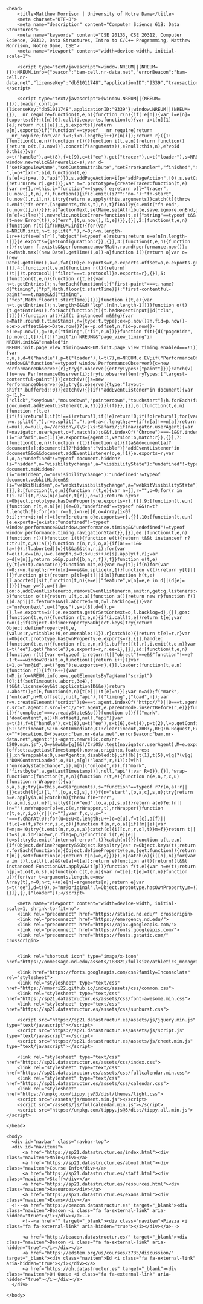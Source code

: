 <html>
	<link rel="shortcut icon" type="image/x-icon" href="https://onmessage.nd.edu/assets/188821/fullsize/athletics_monogram1.jpg">
	
	<head>
		<title>Matthew Morrison | University of Notre Dame</title>
  		<meta charset="UTF-8">
  		<meta name="description" content="Computer Science 61B: Data Structures">
  		<meta name="keywords" content="CSE 20133, CSE 20312, Computer Science, 20312, Data Structures, Intro to C/C++ Programming, Matthew Morrison, Notre Dame, CSE">
  		<meta name="viewport" content="width=device-width, initial-scale=1">
		
		<script type="text/javascript">window.NREUM||(NREUM={});NREUM.info={"beacon":"bam-cell.nr-data.net","errorBeacon":"bam-cell.nr-data.net","licenseKey":"db51011748","applicationID":"9339","transactionName":"Jw4IFxdXCQgHExslVwoFEwARVxcnDQ9AFFcIDQMRSlwMFxIAQAVQOxEHBAA=","queueTime":0,"applicationTime":320,"agent":"","atts":"H0MTQV9DRwwNEkBEAkYOCA4ASxYFBQQaCFxKBAIWR0UY"}</script>
	
		<script type="text/javascript">(window.NREUM||(NREUM={})).loader_config={licenseKey:"db51011748",applicationID:"9339"};window.NREUM||(NREUM={}),__nr_require=function(t,e,n){function r(n){if(!e[n]){var i=e[n]={exports:{}};t[n][0].call(i.exports,function(e){var i=t[n][1][e];return r(i||e)},i,i.exports)}return e[n].exports}if("function"==typeof __nr_require)return __nr_require;for(var i=0;i<n.length;i++)r(n[i]);return r}({1:[function(t,e,n){function r(){}function i(t,e,n){return function(){return o(t,[u.now()].concat(f(arguments)),e?null:this,n),e?void 0:this}}var o=t("handle"),a=t(8),f=t(9),c=t("ee").get("tracer"),u=t("loader"),s=NREUM;"undefined"==typeof window.newrelic&&(newrelic=s);var d=["setPageViewName","setCustomAttribute","setErrorHandler","finished","addToTrace","inlineHit","addRelease"],p="api-",l=p+"ixn-";a(d,function(t,e){s[e]=i(p+e,!0,"api")}),s.addPageAction=i(p+"addPageAction",!0),s.setCurrentRouteName=i(p+"routeName",!0),e.exports=newrelic,s.interaction=function(){return(new r).get()};var m=r.prototype={createTracer:function(t,e){var n={},r=this,i="function"==typeof e;return o(l+"tracer",[u.now(),t,n],r),function(){if(c.emit((i?"":"no-")+"fn-start",[u.now(),r,i],n),i)try{return e.apply(this,arguments)}catch(t){throw c.emit("fn-err",[arguments,this,t],n),t}finally{c.emit("fn-end",[u.now()],n)}}}};a("actionText,setName,setAttribute,save,ignore,onEnd,getContext,end,get".split(","),function(t,e){m[e]=i(l+e)}),newrelic.noticeError=function(t,e){"string"==typeof t&&(t=new Error(t)),o("err",[t,u.now(),!1,e])}},{}],2:[function(t,e,n){function r(t){if(NREUM.init){for(var e=NREUM.init,n=t.split("."),r=0;r<n.length-1;r++)if(e=e[n[r]],"object"!=typeof e)return;return e=e[n[n.length-1]]}}e.exports={getConfiguration:r}},{}],3:[function(t,e,n){function r(){return f.exists&&performance.now?Math.round(performance.now()):(o=Math.max((new Date).getTime(),o))-a}function i(){return o}var o=(new Date).getTime(),a=o,f=t(10);e.exports=r,e.exports.offset=a,e.exports.getLastTimestamp=i},{}],4:[function(t,e,n){function r(t){return!(!t||!t.protocol||"file:"===t.protocol)}e.exports=r},{}],5:[function(t,e,n){function r(t,e){var n=t.getEntries();n.forEach(function(t){"first-paint"===t.name?d("timing",["fp",Math.floor(t.startTime)]):"first-contentful-paint"===t.name&&d("timing",["fcp",Math.floor(t.startTime)])})}function i(t,e){var n=t.getEntries();n.length>0&&d("lcp",[n[n.length-1]])}function o(t){t.getEntries().forEach(function(t){t.hadRecentInput||d("cls",[t])})}function a(t){if(t instanceof m&&!g){var e=Math.round(t.timeStamp),n={type:t.type};e<=p.now()?n.fid=p.now()-e:e>p.offset&&e<=Date.now()?(e-=p.offset,n.fid=p.now()-e):e=p.now(),g=!0,d("timing",["fi",e,n])}}function f(t){d("pageHide",[p.now(),t])}if(!("init"in NREUM&&"page_view_timing"in NREUM.init&&"enabled"in NREUM.init.page_view_timing&&NREUM.init.page_view_timing.enabled===!1)){var c,u,s,d=t("handle"),p=t("loader"),l=t(7),m=NREUM.o.EV;if("PerformanceObserver"in window&&"function"==typeof window.PerformanceObserver){c=new PerformanceObserver(r);try{c.observe({entryTypes:["paint"]})}catch(v){}u=new PerformanceObserver(i);try{u.observe({entryTypes:["largest-contentful-paint"]})}catch(v){}s=new PerformanceObserver(o);try{s.observe({type:"layout-shift",buffered:!0})}catch(v){}}if("addEventListener"in document){var g=!1,h=["click","keydown","mousedown","pointerdown","touchstart"];h.forEach(function(t){document.addEventListener(t,a,!1)})}l(f)}},{}],6:[function(t,e,n){function r(t,e){if(!i)return!1;if(t!==i)return!1;if(!e)return!0;if(!o)return!1;for(var n=o.split("."),r=e.split("."),a=0;a<r.length;a++)if(r[a]!==n[a])return!1;return!0}var i=null,o=null,a=/Version\/(\S+)\s+Safari/;if(navigator.userAgent){var f=navigator.userAgent,c=f.match(a);c&&f.indexOf("Chrome")===-1&&f.indexOf("Chromium")===-1&&(i="Safari",o=c[1])}e.exports={agent:i,version:o,match:r}},{}],7:[function(t,e,n){function r(t){function e(){t(a&&document[a]?document[a]:document[i]?"hidden":"visible")}"addEventListener"in document&&o&&document.addEventListener(o,e,!1)}e.exports=r;var i,o,a;"undefined"!=typeof document.hidden?(i="hidden",o="visibilitychange",a="visibilityState"):"undefined"!=typeof document.msHidden?(i="msHidden",o="msvisibilitychange"):"undefined"!=typeof document.webkitHidden&&(i="webkitHidden",o="webkitvisibilitychange",a="webkitVisibilityState")},{}],8:[function(t,e,n){function r(t,e){var n=[],r="",o=0;for(r in t)i.call(t,r)&&(n[o]=e(r,t[r]),o+=1);return n}var i=Object.prototype.hasOwnProperty;e.exports=r},{}],9:[function(t,e,n){function r(t,e,n){e||(e=0),"undefined"==typeof n&&(n=t?t.length:0);for(var r=-1,i=n-e||0,o=Array(i<0?0:i);++r<i;)o[r]=t[e+r];return o}e.exports=r},{}],10:[function(t,e,n){e.exports={exists:"undefined"!=typeof window.performance&&window.performance.timing&&"undefined"!=typeof window.performance.timing.navigationStart}},{}],ee:[function(t,e,n){function r(){}function i(t){function e(t){return t&&t instanceof r?t:t?u(t,c,a):a()}function n(n,r,i,o,a){if(a!==!1&&(a=!0),!l.aborted||o){t&&a&&t(n,r,i);for(var f=e(i),c=v(n),u=c.length,s=0;s<u;s++)c[s].apply(f,r);var p=d[w[n]];return p&&p.push([b,n,r,f]),f}}function o(t,e){y[t]=v(t).concat(e)}function m(t,e){var n=y[t];if(n)for(var r=0;r<n.length;r++)n[r]===e&&n.splice(r,1)}function v(t){return y[t]||[]}function g(t){return p[t]=p[t]||i(n)}function h(t,e){l.aborted||s(t,function(t,n){e=e||"feature",w[n]=e,e in d||(d[e]=[])})}var y={},w={},b={on:o,addEventListener:o,removeEventListener:m,emit:n,get:g,listeners:v,context:e,buffer:h,abort:f,aborted:!1};return b}function o(t){return u(t,c,a)}function a(){return new r}function f(){(d.api||d.feature)&&(l.aborted=!0,d=l.backlog={})}var c="nr@context",u=t("gos"),s=t(8),d={},p={},l=e.exports=i();e.exports.getOrSetContext=o,l.backlog=d},{}],gos:[function(t,e,n){function r(t,e,n){if(i.call(t,e))return t[e];var r=n();if(Object.defineProperty&&Object.keys)try{return Object.defineProperty(t,e,{value:r,writable:!0,enumerable:!1}),r}catch(o){}return t[e]=r,r}var i=Object.prototype.hasOwnProperty;e.exports=r},{}],handle:[function(t,e,n){function r(t,e,n,r){i.buffer([t],r),i.emit(t,e,n)}var i=t("ee").get("handle");e.exports=r,r.ee=i},{}],id:[function(t,e,n){function r(t){var e=typeof t;return!t||"object"!==e&&"function"!==e?-1:t===window?0:a(t,o,function(){return i++})}var i=1,o="nr@id",a=t("gos");e.exports=r},{}],loader:[function(t,e,n){function r(){if(!R++){var t=M.info=NREUM.info,e=v.getElementsByTagName("script")[0];if(setTimeout(u.abort,3e4),!(t&&t.licenseKey&&t.applicationID&&e))return u.abort();c(E,function(e,n){t[e]||(t[e]=n)});var n=a();f("mark",["onload",n+M.offset],null,"api"),f("timing",["load",n]);var r=v.createElement("script");0===t.agent.indexOf("http://")||0===t.agent.indexOf("https://")?r.src=t.agent:r.src=l+"://"+t.agent,e.parentNode.insertBefore(r,e)}}function i(){"complete"===v.readyState&&o()}function o(){f("mark",["domContent",a()+M.offset],null,"api")}var a=t(3),f=t("handle"),c=t(8),u=t("ee"),s=t(6),d=t(4),p=t(2),l=p.getConfiguration("ssl")===!1?"http":"https",m=window,v=m.document,g="addEventListener",h="attachEvent",y=m.XMLHttpRequest,w=y&&y.prototype,b=!d(m.location);NREUM.o={ST:setTimeout,SI:m.setImmediate,CT:clearTimeout,XHR:y,REQ:m.Request,EV:m.Event,PR:m.Promise,MO:m.MutationObserver};var x=""+location,E={beacon:"bam.nr-data.net",errorBeacon:"bam.nr-data.net",agent:"js-agent.newrelic.com/nr-1209.min.js"},O=y&&w&&w[g]&&!/CriOS/.test(navigator.userAgent),M=e.exports={offset:a.getLastTimestamp(),now:a,origin:x,features:{},xhrWrappable:O,userAgent:s,disabled:b};if(!b){t(1),t(5),v[g]?(v[g]("DOMContentLoaded",o,!1),m[g]("load",r,!1)):(v[h]("onreadystatechange",i),m[h]("onload",r)),f("mark",["firstbyte",a.getLastTimestamp()],null,"api");var R=0}},{}],"wrap-function":[function(t,e,n){function r(t,e){function n(e,n,r,c,u){function nrWrapper(){var o,a,s,p;try{a=this,o=d(arguments),s="function"==typeof r?r(o,a):r||{}}catch(l){i([l,"",[o,a,c],s],t)}f(n+"start",[o,a,c],s,u);try{return p=e.apply(a,o)}catch(m){throw f(n+"err",[o,a,m],s,u),m}finally{f(n+"end",[o,a,p],s,u)}}return a(e)?e:(n||(n=""),nrWrapper[p]=e,o(e,nrWrapper,t),nrWrapper)}function r(t,e,r,i,o){r||(r="");var f,c,u,s="-"===r.charAt(0);for(u=0;u<e.length;u++)c=e[u],f=t[c],a(f)||(t[c]=n(f,s?c+r:r,i,c,o))}function f(n,r,o,a){if(!m||e){var f=m;m=!0;try{t.emit(n,r,o,e,a)}catch(c){i([c,n,r,o],t)}m=f}}return t||(t=s),n.inPlace=r,n.flag=p,n}function i(t,e){e||(e=s);try{e.emit("internal-error",t)}catch(n){}}function o(t,e,n){if(Object.defineProperty&&Object.keys)try{var r=Object.keys(t);return r.forEach(function(n){Object.defineProperty(e,n,{get:function(){return t[n]},set:function(e){return t[n]=e,e}})}),e}catch(o){i([o],n)}for(var a in t)l.call(t,a)&&(e[a]=t[a]);return e}function a(t){return!(t&&t instanceof Function&&t.apply&&!t[p])}function f(t,e){var n=e(t);return n[p]=t,o(t,n,s),n}function c(t,e,n){var r=t[e];t[e]=f(r,n)}function u(){for(var t=arguments.length,e=new Array(t),n=0;n<t;++n)e[n]=arguments[n];return e}var s=t("ee"),d=t(9),p="nr@original",l=Object.prototype.hasOwnProperty,m=!1;e.exports=r,e.exports.wrapFunction=f,e.exports.wrapInPlace=c,e.exports.argsToArray=u},{}]},{},["loader"]);</script>
		
		<meta name="viewport" content="width=device-width, initial-scale=1, shrink-to-fit=no">
		<link rel="preconnect" href="https://static.nd.edu/" crossorigin>
		<link rel="preconnect" href="https://emergency.nd.edu/">
		<link rel="preconnect" href="https://ajax.googleapis.com/">
		<link rel="preconnect" href="https://fonts.googleapis.com/">
		<link rel="preconnect" href="https://fonts.gstatic.com/" crossorigin>


  		<link rel="shortcut icon" type="image/x-icon" href="https://onmessage.nd.edu/assets/188821/fullsize/athletics_monogram1.jpg">

 		<link href="https://fonts.googleapis.com/css?family=Inconsolata" rel="stylesheet">
  		<link rel="stylesheet" type="text/css" href="https://mmorri22.github.io/index/assets/css/common.css">
  		<link rel="stylesheet" type="text/css" href="https://sp21.datastructur.es/assets/css/font-awesome.min.css">
  		<link rel="stylesheet" type="text/css" href="https://sp21.datastructur.es/assets/css/sunburst.css">

  		<script src="https://sp21.datastructur.es/assets/js/jquery.min.js" type="text/javascript"></script>
  		<script src="https://sp21.datastructur.es/assets/js/script.js" type="text/javascript"></script>
  		<script src="https://sp21.datastructur.es/assets/js/cheet.min.js" type="text/javascript"></script>
  
        <link rel="stylesheet" type="text/css" href="https://sp21.datastructur.es/assets/css/index.css">
        <link rel="stylesheet" type="text/css" href="https://sp21.datastructur.es/assets/css/fullcalendar.min.css">
        <link rel="stylesheet" type="text/css" href="https://sp21.datastructur.es/assets/css/calendar.css">
        <link rel="stylesheet" href="https://unpkg.com/tippy.js@3/dist/themes/light.css">
        <script src="/assets/js/moment.min.js"></script>
        <script src="/assets/js/fullcalendar.min.js"></script>
        <script src="https://unpkg.com/tippy.js@3/dist/tippy.all.min.js"></script>

	</head>
    
    <body>
      <div id="navbar" class="navbar-top">
      <div id="navitems">
          <a href="https://sp21.datastructur.es/index.html"><div class="navitem">Main</div></a>
          <a href="https://sp21.datastructur.es/about.html"><div class="navitem">Course Info</div></a>
          <a href="https://sp21.datastructur.es/staff.html"><div class="navitem">Staff</div></a>
          <a href="https://sp21.datastructur.es/resources.html"><div class="navitem">Resources</div></a>
          <a href="https://sp21.datastructur.es/exams.html"><div class="navitem">Exams</div></a>
      <!--<a href="https://beacon.datastructur.es" target="_blank"><div class="navitem">Beacon <i class="fa fa-external-link" aria-hidden="true"></i></div></a>-->
          <!--<a href="" target="_blank"><div class="navitem">Piazza <i class="fa fa-external-link" aria-hidden="true"></i></div></a>-->

          <a href="http://beacon.datastructur.es/" target="_blank"><div class="navitem">Beacon <i class="fa fa-external-link" aria-hidden="true"></i></div></a>
          <a href="https://edstem.org/us/courses/3735/discussion/" target="_blank"><div class="navitem">Ed <i class="fa fa-external-link" aria-hidden="true"></i></div></a>
          <a href="https://oh.datastructur.es" target="_blank"><div class="navitem">OH Queue <i class="fa fa-external-link" aria-hidden="true"></i></div></a>
      </div>
  </div>


    </body>
    
</html>